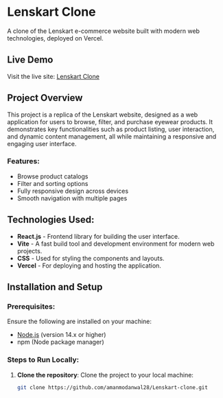 # Lenskart Clone

A clone of the Lenskart e-commerce website built with modern web technologies, deployed on Vercel.

## Live Demo
Visit the live site: [Lenskart Clone](https://lenskart-clone-six.vercel.app)

## Project Overview
This project is a replica of the Lenskart website, designed as a web application for users to browse, filter, and purchase eyewear products. It demonstrates key functionalities such as product listing, user interaction, and dynamic content management, all while maintaining a responsive and engaging user interface.

### Features:
- Browse product catalogs
- Filter and sorting options
- Fully responsive design across devices
- Smooth navigation with multiple pages

## Technologies Used:
- **React.js** - Frontend library for building the user interface.
- **Vite** - A fast build tool and development environment for modern web projects.
- **CSS** - Used for styling the components and layouts.
- **Vercel** - For deploying and hosting the application.

## Installation and Setup

### Prerequisites:
Ensure the following are installed on your machine:
- [Node.js](https://nodejs.org/) (version 14.x or higher)
- npm (Node package manager)

### Steps to Run Locally:

1. **Clone the repository**:
   Clone the project to your local machine:
   ```bash
   git clone https://github.com/amanmodanwal28/Lenskart-clone.git
   ```
